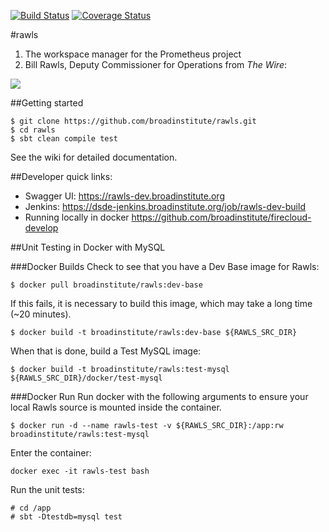 [![Build Status](https://travis-ci.org/broadinstitute/rawls.svg?branch=master)](https://travis-ci.org/broadinstitute/rawls) [![Coverage Status](https://coveralls.io/repos/broadinstitute/rawls/badge.svg?branch=master)](https://coveralls.io/r/broadinstitute/rawls?branch=master)

#rawls

1. The workspace manager for the Prometheus project
2. Bill Rawls, Deputy Commissioner for Operations from *The Wire*:

![](http://vignette2.wikia.nocookie.net/thewire/images/b/b5/Rawls.jpg)

##Getting started
```
$ git clone https://github.com/broadinstitute/rawls.git
$ cd rawls
$ sbt clean compile test
```

See the wiki for detailed documentation.

##Developer quick links:
* Swagger UI: https://rawls-dev.broadinstitute.org
* Jenkins: https://dsde-jenkins.broadinstitute.org/job/rawls-dev-build
* Running locally in docker https://github.com/broadinstitute/firecloud-develop

##Unit Testing in Docker with MySQL

###Docker Builds
Check to see that you have a Dev Base image for Rawls:
```
$ docker pull broadinstitute/rawls:dev-base
```

If this fails, it is necessary to build this image, which may take a long time (~20 minutes).
```
$ docker build -t broadinstitute/rawls:dev-base ${RAWLS_SRC_DIR}
```

When that is done, build a Test MySQL image:
```
$ docker build -t broadinstitute/rawls:test-mysql ${RAWLS_SRC_DIR}/docker/test-mysql
```

###Docker Run
Run docker with the following arguments to ensure your local Rawls source is mounted inside the container.
```
$ docker run -d --name rawls-test -v ${RAWLS_SRC_DIR}:/app:rw broadinstitute/rawls:test-mysql
```

Enter the container:
```
docker exec -it rawls-test bash
```

Run the unit tests:
```
# cd /app
# sbt -Dtestdb=mysql test
```
